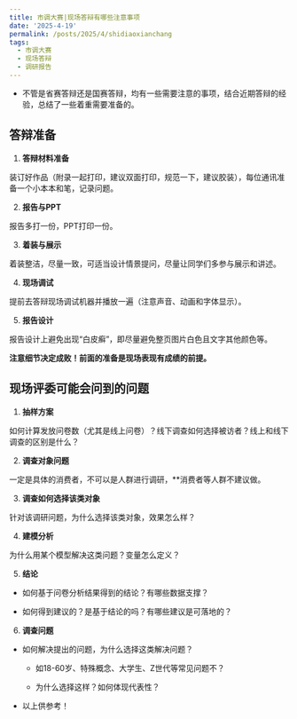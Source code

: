 ```yaml
---
title: 市调大赛|现场答辩有哪些注意事项
date: '2025-4-19'
permalink: /posts/2025/4/shidiaoxianchang
tags:
  - 市调大赛
  - 现场答辩
  - 调研报告
---
```


* 不管是省赛答辩还是国赛答辩，均有一些需要注意的事项，结合近期答辩的经验，总结了一些着重需要准备的。


## 答辩准备

1. **答辩材料准备**

装订好作品（附录一起打印，建议双面打印，规范一下，建议胶装），每位通讯准备一个小本本和笔，记录问题。

2. **报告与PPT**

报告多打一份，PPT打印一份。

3. **着装与展示**

着装整洁，尽量一致，可适当设计情景提问，尽量让同学们多参与展示和讲述。

4. **现场调试**

提前去答辩现场调试机器并播放一遍（注意声音、动画和字体显示）。

5. **报告设计**

报告设计上避免出现“白皮癣”，即尽量避免整页图片白色且文字其他颜色等。

**注意细节决定成败！前面的准备是现场表现有成绩的前提。**

## 现场评委可能会问到的问题

1. **抽样方案**

如何计算发放问卷数（尤其是线上问卷）？线下调查如何选择被访者？线上和线下调查的区别是什么？

2. **调查对象问题**

一定是具体的消费者，不可以是人群进行调研，**消费者等人群不建议做。

3. **调查如何选择该类对象**

针对该调研问题，为什么选择该类对象，效果怎么样？

4. **建模分析**

为什么用某个模型解决这类问题？变量怎么定义？

5. **结论**

  * 如何基于问卷分析结果得到的结论？有哪些数据支撑？
  
  * 如何得到建议的？是基于结论的吗？有哪些建议是可落地的？
6. **调查问题**

* 如何解决提出的问题，为什么选择这类解决问题？

    - 如18-60岁、特殊概念、大学生、Z世代等常见问题不？
    
    - 为什么选择这样？如何体现代表性？
    
* 以上供参考！

